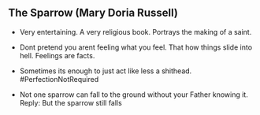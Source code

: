 ## The Sparrow (Mary Doria Russell)

- Very entertaining.  A very religious book. Portrays the making of a saint.

- Dont pretend you arent feeling what you feel. That how things slide into hell. Feelings are facts. 

- Sometimes its enough to just act like less a shithead. #PerfectionNotRequired

- Not one sparrow can fall to the ground without your Father knowing it.
  Reply: But the sparrow still falls
